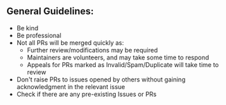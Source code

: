 ## General Guidelines:
- Be kind
- Be professional
- Not all PRs will be merged quickly as:
  - Further review/modifications may be required
  - Maintainers are volunteers, and may take some time to respond
  - Appeals for PRs marked as Invalid/Spam/Duplicate will take time to review
- Don't raise PRs to issues opened by others without gaining acknowledgment in the relevant issue
- Check if there are any pre-existing Issues or PRs
